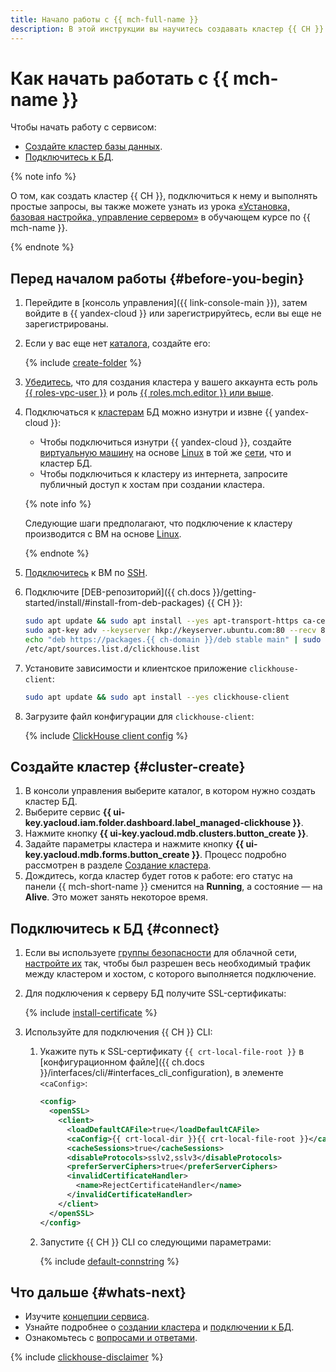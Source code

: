 ```yaml
---
title: Начало работы с {{ mch-full-name }}
description: В этой инструкции вы научитесь создавать кластер {{ CH }} и подключаться к нему.
---
```


# Как начать работать с {{ mch-name }}

Чтобы начать работу с сервисом:
* [Создайте кластер базы данных](#cluster-create).
* [Подключитесь к БД](#connect).


{% note info %}

О том, как создать кластер {{ CH }}, подключиться к нему и выполнять простые запросы, вы также можете узнать из урока [«Установка, базовая настройка, управление сервером»](https://practicum.yandex.ru/introduction/?slug=ycloud-clickhouse&platform=desktop&lang=ru) в обучающем курсе по {{ mch-name }}.

{% endnote %}



## Перед началом работы {#before-you-begin}

1. Перейдите в [консоль управления]({{ link-console-main }}), затем войдите в {{ yandex-cloud }} или зарегистрируйтесь, если вы еще не зарегистрированы.
1. Если у вас еще нет [каталога](../resource-manager/concepts/resources-hierarchy.md#folder), создайте его:

   {% include [create-folder](../_includes/create-folder.md) %}

1. [Убедитесь](../iam/operations/roles/get-assigned-roles.md), что для создания кластера у вашего аккаунта есть роль [{{ roles-vpc-user }}](../vpc/security/index.md#vpc-user) и роль [{{ roles.mch.editor }} или выше](security.md#roles-list).
1. Подключаться к [кластерам](concepts/index.md) БД можно изнутри и извне {{ yandex-cloud }}:
   * Чтобы подключиться изнутри {{ yandex-cloud }}, создайте [виртуальную машину](../compute/concepts/vm.md) на основе [Linux](../compute/quickstart/quick-create-linux.md) в той же [сети](../vpc/concepts/network.md#network), что и кластер БД.
   * Чтобы подключиться к кластеру из интернета, запросите публичный доступ к хостам при создании кластера.

   {% note info %}

   Следующие шаги предполагают, что подключение к кластеру производится с ВМ на основе [Linux](../compute/quickstart/quick-create-linux.md).

   {% endnote %}

1. [Подключитесь](../compute/operations/vm-connect/ssh.md) к ВМ по [SSH](../glossary/ssh-keygen.md).
1. Подключите [DEB-репозиторий]({{ ch.docs }}/getting-started/install/#install-from-deb-packages) {{ CH }}:

   ```bash
   sudo apt update && sudo apt install --yes apt-transport-https ca-certificates dirmngr && \
   sudo apt-key adv --keyserver hkp://keyserver.ubuntu.com:80 --recv 8919F6BD******** && \
   echo "deb https://packages.{{ ch-domain }}/deb stable main" | sudo tee \
   /etc/apt/sources.list.d/clickhouse.list
   ```

1. Установите зависимости и клиентское приложение `clickhouse-client`:

   ```bash
   sudo apt update && sudo apt install --yes clickhouse-client
   ```

1. Загрузите файл конфигурации для `clickhouse-client`:

   {% include [ClickHouse client config](../_includes/mdb/mch/client-config.md) %}


## Создайте кластер {#cluster-create}

1. В консоли управления выберите каталог, в котором нужно создать кластер БД.
1. Выберите сервис **{{ ui-key.yacloud.iam.folder.dashboard.label_managed-clickhouse }}**.
1. Нажмите кнопку **{{ ui-key.yacloud.mdb.clusters.button_create }}**.
1. Задайте параметры кластера и нажмите кнопку **{{ ui-key.yacloud.mdb.forms.button_create }}**. Процесс подробно рассмотрен в разделе [Создание кластера](operations/cluster-create.md).
1. Дождитесь, когда кластер будет готов к работе: его статус на панели {{ mch-short-name }} сменится на **Running**, а состояние — на **Alive**. Это может занять некоторое время.

## Подключитесь к БД {#connect}


1. Если вы используете [группы безопасности](../vpc/concepts/security-groups.md) для облачной сети, [настройте их](operations/connect/index.md#configuring-security-groups) так, чтобы был разрешен весь необходимый трафик между кластером и хостом, с которого выполняется подключение.


1. Для подключения к серверу БД получите SSL-сертификаты:

   {% include [install-certificate](../_includes/mdb/mch/install-certificate.md) %}

1. Используйте для подключения {{ CH }} CLI:
   1. Укажите путь к SSL-сертификату `{{ crt-local-file-root }}` в [конфигурационном файле]({{ ch.docs }}/interfaces/cli/#interfaces_cli_configuration), в элементе `<caConfig>`:

      ```xml
      <config>
        <openSSL>
          <client>
            <loadDefaultCAFile>true</loadDefaultCAFile>
            <caConfig>{{ crt-local-dir }}{{ crt-local-file-root }}</caConfig>
            <cacheSessions>true</cacheSessions>
            <disableProtocols>sslv2,sslv3</disableProtocols>
            <preferServerCiphers>true</preferServerCiphers>
            <invalidCertificateHandler>
              <name>RejectCertificateHandler</name>
            </invalidCertificateHandler>
          </client>
        </openSSL>
      </config>
      ```

   1. Запустите {{ CH }} CLI со следующими параметрами:

      {% include [default-connstring](../_includes/mdb/mch/default-connstring.md) %}

## Что дальше {#whats-next}

* Изучите [концепции сервиса](concepts/index.md).
* Узнайте подробнее о [создании кластера](operations/cluster-create.md) и [подключении к БД](operations/connect/index.md).
* Ознакомьтесь с [вопросами и ответами](qa/general.md).

{% include [clickhouse-disclaimer](../_includes/clickhouse-disclaimer.md) %}